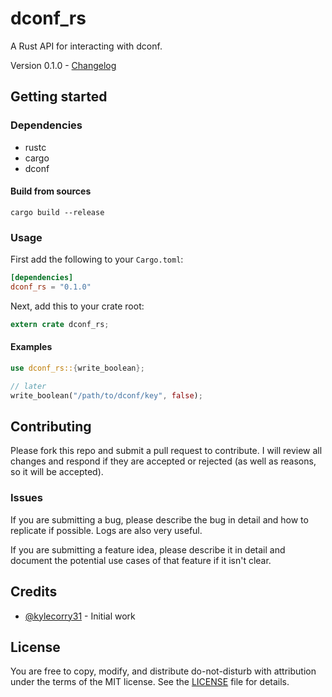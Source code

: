 # dconf_rs
A Rust API for interacting with dconf.

Version 0.1.0 - [Changelog](CHANGELOG.md)

## Getting started
### Dependencies
- rustc
- cargo
- dconf

#### Build from sources
```Shell
cargo build --release
```

### Usage
First add the following to your `Cargo.toml`:
```toml
[dependencies]
dconf_rs = "0.1.0"
```

Next, add this to your crate root:
```rust
extern crate dconf_rs;
```


#### Examples
```rust
use dconf_rs::{write_boolean};

// later
write_boolean("/path/to/dconf/key", false);
```

## Contributing
Please fork this repo and submit a pull request to contribute. I will review all changes and respond if they are accepted or rejected (as well as reasons, so it will be accepted).

### Issues
If you are submitting a bug, please describe the bug in detail and how to replicate if possible. Logs are also very useful.

If you are submitting a feature idea, please describe it in detail and document the potential use cases of that feature if it isn't clear.

## Credits
- [@kylecorry31](https://github.com/kylecorry31) - Initial work

## License
You are free to copy, modify, and distribute do-not-disturb with attribution under the terms of the MIT license. See the [LICENSE](LICENSE) file for details.
